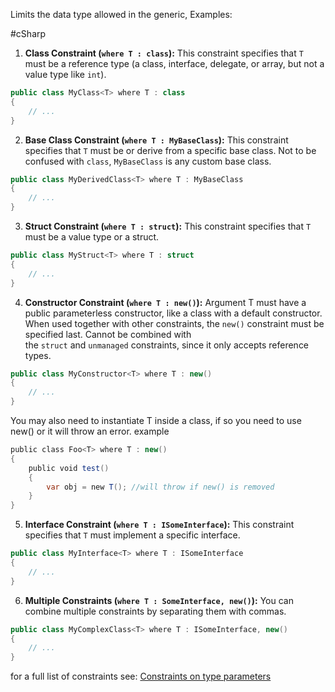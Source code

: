Limits the data type allowed in the generic, Examples:

#cSharp 
1. **Class Constraint (`where T : class`):** This constraint specifies that `T` must be a reference type (a class, interface, delegate, or array, but not a value type like `int`).
```c#
public class MyClass<T> where T : class
{
    // ...
}
```
2. **Base Class Constraint (`where T : MyBaseClass`):** This constraint specifies that `T` must be or derive from a specific base class. Not to be confused with `class`, `MyBaseClass` is any custom base class.
```c#
public class MyDerivedClass<T> where T : MyBaseClass
{
    // ...
}
```
3. **Struct Constraint (`where T : struct`):** This constraint specifies that `T` must be a value type or a struct.
```c#
public class MyStruct<T> where T : struct
{
    // ...
}
```
4. **Constructor Constraint (`where T : new()`):** Argument T must have a public parameterless constructor, like a class with a default constructor. When used together with other constraints, the `new()` constraint must be specified last. Cannot be combined with the `struct` and `unmanaged` constraints, since it only accepts reference types.
```c#
public class MyConstructor<T> where T : new()
{
    // ...
}
```
You may also need to instantiate T inside a class, if so you need to use new() or it will throw an error. example
```c#
public class Foo<T> where T : new()
{
    public void test()
    {
        var obj = new T(); //will throw if new() is removed
    }
}
```

5. **Interface Constraint (`where T : ISomeInterface`):** This constraint specifies that `T` must implement a specific interface.
```c#
public class MyInterface<T> where T : ISomeInterface
{
    // ...
}
```
6. **Multiple Constraints (`where T : SomeInterface, new()`):** You can combine multiple constraints by separating them with commas.
```c#
public class MyComplexClass<T> where T : ISomeInterface, new()
{
    // ...
}
```
for a full list of constraints see: [Constraints on type parameters](https://learn.microsoft.com/en-us/dotnet/csharp/programming-guide/generics/constraints-on-type-parameters)